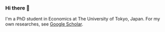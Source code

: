 ### Hi there 👋
I'm a PhD student in Economics at The University of Tokyo, Japan.
For my own researches, see [Google Scholar](https://scholar.google.co.id/citations?user=A-_mlTkAAAAJ&hl).

<!--
**hiroyukikbt/hiroyukikbt** is a ✨ _special_ ✨ repository because its `README.md` (this file) appears on your GitHub profile.

Here are some ideas to get you started:

- 🔭 I’m currently working on ...
- 🌱 I’m currently learning ...
- 👯 I’m looking to collaborate on ...
- 🤔 I’m looking for help with ...
- 💬 Ask me about ...
- 📫 How to reach me: ...
- 😄 Pronouns: ...
- ⚡ Fun fact: ...
-->
